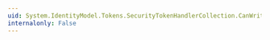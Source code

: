 ```yaml
---
uid: System.IdentityModel.Tokens.SecurityTokenHandlerCollection.CanWriteToken(System.IdentityModel.Tokens.SecurityToken)
internalonly: False
---
```


